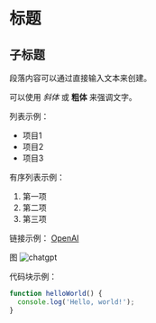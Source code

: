 # 标题

## 子标题


段落内容可以通过直接输入文本来创建。

可以使用 *斜体* 或 **粗体** 来强调文字。

列表示例：
- 项目1
- 项目2
- 项目3

有序列表示例：
1. 第一项
2. 第二项
3. 第三项

链接示例：
[OpenAI](https://openai.com)

图
![chatgpt](https://github.com/hambuger/hanblog/assets/11688951/8f68bff4-c037-474b-a7cd-3abce2828c56)

代码块示例：
```javascript
function helloWorld() {
  console.log('Hello, world!');
}
